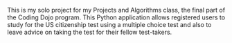 This is my solo project for my Projects and Algorithms class, the final part of the Coding Dojo program. This Python application allows registered users to study for the US citizenship test using a multiple choice test and also to leave advice on taking the test for their fellow test-takers. 
